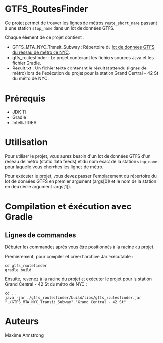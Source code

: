 # GTFS_RoutesFinder

Ce projet permet de trouver les lignes de métros `route_short_name` passant à une station `stop_name` dans un lot de données GTFS.

Chaque élément de ce projet contient :
  * GTFS_MTA_NYC_Transit_Subway : Répertoire du [lot de données GTFS du réseau de métro de NYC](http://web.mta.info/developers/developer-data-terms.html).
  * gtfs_routesfinder : Le projet contenant les fichiers sources Java et les fichier Gradle.
  * Result.txt : Un fichier texte contenant le résultat attendu (lignes de métro) lors de l'exécution du projet pour la station Grand Central - 42 St du métro de NYC.


# Prérequis

* JDK 11
* Gradle
* IntelliJ IDEA


# Utilisation

Pour utiliser le projet, vous aurez besoin d'un lot de données GTFS d'un réseau de métro (static data feeds) et du nom exact de la station `stop_name` pour laquelle vous cherches les lignes de métro.

Pour exécuter le projet, vous devez passer l'emplacement du répertoire du lot de données GTFS en premier argument (args[0]) et le nom de la station en deuxième argument (args[1]).


# Compilation et éxécution avec Gradle

## Lignes de commandes

Débuter les commandes après vous être positionnés à la racine du projet.

Premièrement, pour compiler et créer l'archive Jar exécutable :
```
cd gtfs_routefinder
gradle build
```

Ensuite, revenez à la racine du projet et exécuter le projet pour la station Grand Central - 42 St du métro de NYC : 
```
cd ..
java -jar ./gtfs_routesfinder/build/libs/gtfs_routesfinder.jar "./GTFS_MTA_NYC_Transit_Subway" "Grand Central - 42 St"
```


# Auteurs

Maxime Armstrong

